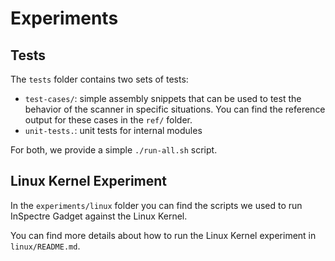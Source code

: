 # Experiments

## Tests

The `tests` folder contains two sets of tests:

- `test-cases/`: simple assembly snippets that can be used
  to test the behavior of the scanner in specific situations. You can find the
  reference output for these cases in the `ref/` folder.
- `unit-tests.`: unit tests for internal modules

For both, we provide a simple `./run-all.sh` script.

## Linux Kernel Experiment

In the `experiments/linux` folder you can find the scripts we used to run InSpectre Gadget
against the Linux Kernel.

You can find more details about how to run the Linux Kernel experiment in `linux/README.md`.
